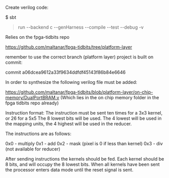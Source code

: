 Create verilog code: 

$ sbt
> run --backend c --genHarness --compile --test --debug -v

Relies on the fpga-tidbits repo

https://github.com/maltanar/fpga-tidbits/tree/platform-layer

remember to use the correct branch (platform layer)
project is built on commit: 

commit a06dcea9612a33f9634ddfdf45143f86b84e6646

In order to synthesize the following verilog file must be added:

https://github.com/maltanar/fpga-tidbits/blob/platform-layer/on-chip-memory/DualPortBRAM.v
(Which lies in the on chip memory folder in the fpga tidbits repo already)

Instruction format: The instruction must be sent ten times for a 3x3 kernel, or 26 for a 5x5
The 8 lowest bits will be used. The 4 lowest will be used in the mapping units, the 4 highest will be used in the reducer.

The instructions are as follows:

0x0 - multiply
0x1 - add
0x2 - mask (pixel is 0 if less than kernel)
0x3 - div  (not available for reducer)

After sending instructions the kernels should be fed. Each kernel should be 8 bits, and will occupy the 8 lowest bits. When all kernels have been sent the processor enters data mode
until the reset signal is sent.

